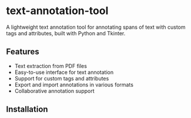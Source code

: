 # text-annotation-tool
A lightweight text annotation tool for annotating spans of text with custom tags and attributes, built with Python and Tkinter.

## Features
- Text extraction from PDF files
- Easy-to-use interface for text annotation
- Support for custom tags and attributes
- Export and import annotations in various formats
- Collaborative annotation support

## Installation
